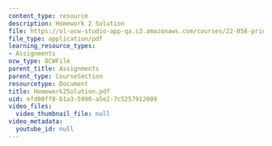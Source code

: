 ```yaml
---
content_type: resource
description: Homework 2 Solution
file: https://ol-ocw-studio-app-qa.s3.amazonaws.com/courses/22-058-principles-of-medical-imaging-fall-2002/efd80ff8b1a35990a5e27c5257912009_Homework2Solution.pdf
file_type: application/pdf
learning_resource_types:
- Assignments
ocw_type: OCWFile
parent_title: Assignments
parent_type: CourseSection
resourcetype: Document
title: Homework2Solution.pdf
uid: efd80ff8-b1a3-5990-a5e2-7c5257912009
video_files:
  video_thumbnail_file: null
video_metadata:
  youtube_id: null
---
```

